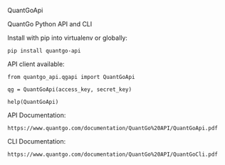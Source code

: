 QuantGoApi

QuantGo Python API and CLI

Install with pip into virtualenv or globally:
        
    pip install quantgo-api

API client available:

    from quantgo_api.qgapi import QuantGoApi

    qg = QuantGoApi(access_key, secret_key)

    help(QuantGoApi)

API Documentation:

	https://www.quantgo.com/documentation/QuantGo%20API/QuantGoApi.pdf

CLI Documentation:

	https://www.quantgo.com/documentation/QuantGo%20API/QuantGoCli.pdf